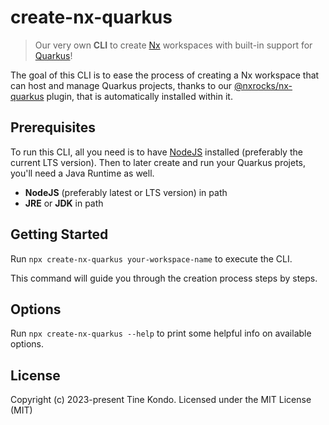 # create-nx-quarkus 

> Our very own **CLI** to create [Nx](https://nx.dev) workspaces with built-in support for [Quarkus](https://quarkus.io)!

The goal of this CLI is to ease the process of creating a Nx workspace that can host and manage Quarkus projects, thanks to our [@nxrocks/nx-quarkus](https://github.com/tinesoft/nxrocks/blob/develop/packages/nx-quarkus) plugin, that is automatically installed within it.

##  Prerequisites

To run this CLI, all you need is to have [NodeJS](https://nodejs.org/en/download) installed (preferably the current LTS version).
Then to later create and run your Quarkus projets, you'll need a Java Runtime as well.

- **NodeJS** (preferably latest or LTS version) in path
- **JRE** or **JDK** in path

## Getting Started

Run `npx create-nx-quarkus your-workspace-name` to execute the CLI.

This command will guide you through the creation process steps by steps.

## Options

Run `npx create-nx-quarkus --help` to print some helpful info on available options.


## License

Copyright (c) 2023-present Tine Kondo. Licensed under the MIT License (MIT)

